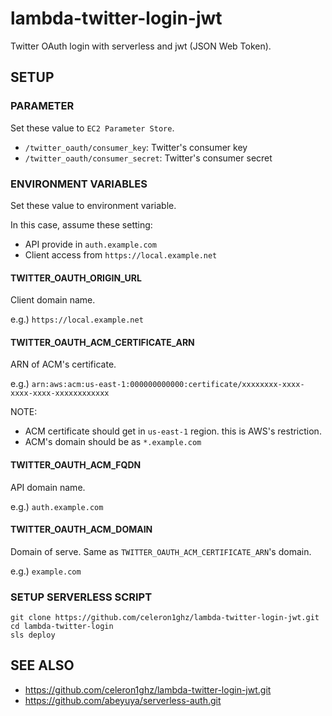 # lambda-twitter-login-jwt
Twitter OAuth login with serverless and jwt (JSON Web Token).


## SETUP
### PARAMETER
Set these value to `EC2 Parameter Store`.

 * `/twitter_oauth/consumer_key`: Twitter's consumer key
 * `/twitter_oauth/consumer_secret`: Twitter's consumer secret


### ENVIRONMENT VARIABLES
Set these value to environment variable.

In this case, assume these setting:
 * API provide in `auth.example.com`
 * Client access from `https://local.example.net`

#### TWITTER_OAUTH_ORIGIN_URL
Client domain name.

e.g.) `https://local.example.net`

#### TWITTER_OAUTH_ACM_CERTIFICATE_ARN
ARN of ACM's certificate.

e.g.) `arn:aws:acm:us-east-1:000000000000:certificate/xxxxxxxx-xxxx-xxxx-xxxx-xxxxxxxxxxxx`

NOTE:
  * ACM certificate should get in `us-east-1` region. this is AWS's restriction.
  * ACM's domain should be as `*.example.com`

#### TWITTER_OAUTH_ACM_FQDN
API domain name.

e.g.) `auth.example.com`

#### TWITTER_OAUTH_ACM_DOMAIN
Domain of serve. Same as `TWITTER_OAUTH_ACM_CERTIFICATE_ARN`'s domain.

e.g.) `example.com`


### SETUP SERVERLESS SCRIPT
```
git clone https://github.com/celeron1ghz/lambda-twitter-login-jwt.git
cd lambda-twitter-login
sls deploy
```


## SEE ALSO
 * https://github.com/celeron1ghz/lambda-twitter-login-jwt.git
 * https://github.com/abeyuya/serverless-auth.git
